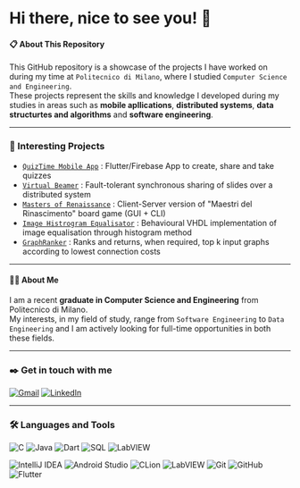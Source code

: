 # Hi there, nice to see you! 👋

#### :clipboard: About This Repository

This GitHub repository is a showcase of the projects I have worked on during my time at `Politecnico di Milano`, where I studied `Computer Science and Engineering`.\
These projects represent the skills and knowledge I developed during my studies in areas such as **mobile apllications**, **distributed systems**, **data structurtes and algorithms** and **software engineering**.

---

### :pushpin: Interesting Projects

- [`QuizTime Mobile App`](https://github.com/AndreaArbasino/DIMA-quizTime) : Flutter/Firebase App to create, share and take quizzes
- [`Virtual Beamer`](https://github.com/AndreaArbasino/DS_VirtualBeamer) : Fault-tolerant synchronous sharing of slides over a distributed system
- [`Masters of Renaissance`](https://github.com/https://github.com/ValeriaPante/masters_of_renaissance) : Client-Server version of "Maestri del Rinascimento" board game (GUI + CLI)
- [`Image Histrogram Equalisator`](https://github.com/ValeriaPante/image_histogram_equalizator) : Behavioural VHDL implementation of image equalisation through histogram method
- [`GraphRanker`](https://github.com/AlbertoPanzanini/GraphRanker) : Ranks and returns, when required, top k input graphs according to lowest connection costs

---

#### :raising_hand_man: About Me

I am a recent **graduate in Computer Science and Engineering** from Politecnico di Milano.\
My interests, in my field of study, range from `Software Engineering` to `Data Engineering` and I am actively looking for full-time opportunities in both these fields.

---

### :black_nib: Get in touch with me 

[![Gmail](https://img.shields.io/badge/Gmail-D14836?style=for-the-badge&logo=gmail&logoColor=white)](mailto:albertopanzanini@gmail.com)
[![LinkedIn](https://img.shields.io/badge/linkedin-%230077B5.svg?style=for-the-badge&logo=linkedin&logoColor=white)](https://www.linkedin.com/in/alberto-panzanini)

---

### :hammer_and_wrench: Languages and Tools 

![C](https://img.shields.io/badge/c-%2300599C.svg?style=for-the-badge&logo=c&logoColor=white)
![Java](https://img.shields.io/badge/java-%23ED8B00.svg?style=for-the-badge&logo=java&logoColor=white)
![Dart](https://img.shields.io/badge/dart-%230175C2.svg?style=for-the-badge&logo=dart&logoColor=white)
![SQL](https://img.shields.io/badge/sql-0047AB?style=for-the-badge&logo=sql&logoColor=white)
![LabVIEW](https://img.shields.io/badge/-LabVIEW-FFDB00?style=for-the-badge&logo=labview&logoColor=white)

![IntelliJ IDEA](https://img.shields.io/badge/IntelliJIDEA-000000.svg?style=for-the-badge&logo=intellij-idea&logoColor=white)
![Android Studio](https://img.shields.io/badge/Android%20Studio-3DDC84.svg?style=for-the-badge&logo=android-studio&logoColor=white)
![CLion](https://img.shields.io/badge/-CLion-000000?style=for-the-badge&logo=clion&logoColor=white)
![LabVIEW](https://img.shields.io/badge/-LabVIEW-FFDB00?style=for-the-badge&logo=labview&logoColor=white)
![Git](https://img.shields.io/badge/git-%23F05033.svg?style=for-the-badge&logo=git&logoColor=white)
![GitHub](https://img.shields.io/badge/github-%23121011.svg?style=for-the-badge&logo=github&logoColor=white)
![Flutter](https://img.shields.io/badge/Flutter-%2302569B.svg?style=for-the-badge&logo=Flutter&logoColor=white)
